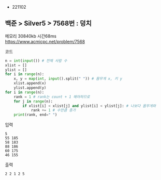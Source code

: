- 221102
## 백준 > Silver5 > 7568번 : 덩치
메모리 30840kb 시간68ms  
https://www.acmicpc.net/problem/7568  

코드
```python
n = int(input()) # 전체 사람 수
xlist = []
ylist = []
for i in range(n):
    x, y = map(int, input().split(" ")) # 몸무게 x, 키 y
    xlist.append(x)
    ylist.append(y)
for i in range(n):
    rank = 1 # rank는 count + 1 해야하므로
    for j in range(n):
        if xlist[i] < xlist[j] and ylist[i] < ylist[j]: # 나보다 몸무게와 키 모두 큰 사람
            rank += 1 # 수만큼 증가
    print(rank, end=" ")
```

입력
```
5
55 185
58 183
88 186
60 175
46 155
```

출력
```
2 2 1 2 5
```